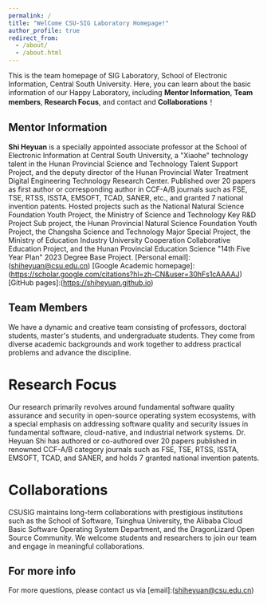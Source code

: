 ```yaml
---
permalink: /
title: "WelCome CSU-SIG Laboratory Homepage!"
author_profile: true
redirect_from: 
  - /about/
  - /about.html
---
```

This is the team homepage of SIG Laboratory, School of Electronic Information, Central South University. Here, you can learn about the basic information of our Happy Laboratory, including 	**Mentor Information**, 	**Team members**, 	**Research Focus**, and contact and **Collaborations**！

Mentor Information
------
**Shi Heyuan** is a specially appointed associate professor at the School of Electronic Information at Central South University, a "Xiaohe" technology talent in the Hunan Provincial Science and Technology Talent Support Project, and the deputy director of the Hunan Provincial Water Treatment Digital Engineering Technology Research Center.  Published over 20 papers as first author or corresponding author in CCF-A/B journals such as FSE, TSE, RTSS, ISSTA, EMSOFT, TCAD, SANER, etc., and granted 7 national invention patents. Hosted projects such as the National Natural Science Foundation Youth Project, the Ministry of Science and Technology Key R&D Project Sub project, the Hunan Provincial Natural Science Foundation Youth Project, the Changsha Science and Technology Major Special Project, the Ministry of Education Industry University Cooperation Collaborative Education Project, and the Hunan Provincial Education Science "14th Five Year Plan" 2023 Degree Base Project.
 [Personal email]:(shiheyuan@csu.edu.cn)
 [Google Academic homepage]:(https://scholar.google.com/citations?hl=zh-CN&user=30hFs1cAAAAJ)
 [GitHub pages]:(https://shiheyuan.github.io)
 
Team Members
------
We have a dynamic and creative team consisting of professors, doctoral students, master's students, and undergraduate students. They come from diverse academic backgrounds and work together to address practical problems and advance the discipline.

Research Focus
======
Our research primarily revolves around fundamental software quality assurance and security in open-source operating system ecosystems, with a special emphasis on addressing software quality and security issues in fundamental software, cloud-native, and industrial network systems. Dr. Heyuan Shi has authored or co-authored over 20 papers published in renowned CCF-A/B category journals such as FSE, TSE, RTSS, ISSTA, EMSOFT, TCAD, and SANER, and holds 7 granted national invention patents.

Collaborations
======
CSUSIG maintains long-term collaborations with prestigious institutions such as the School of Software, Tsinghua University, the Alibaba Cloud Basic Software Operating System Department, and the DragonLizard Open Source Community. We welcome students and researchers to join our team and engage in meaningful collaborations.

For more info
------
For more questions, please contact us via [email]:(shiheyuan@csu.edu.cn)
